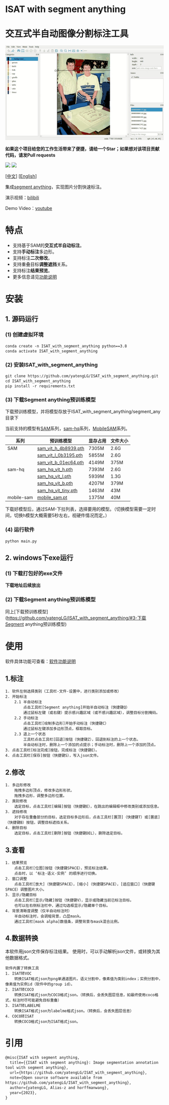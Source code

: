 # ISAT with segment anything
# 交互式半自动图像分割标注工具

![标注.gif](./display/标注.gif)

**如果这个项目给您的工作生活带来了便捷，请给一个Star；如果想对该项目贡献代码，请发Pull requests**

![](https://img.shields.io/github/stars/yatengLG/ISAT_with_segment_anything?style=social)
![](https://img.shields.io/github/forks/yatengLG/ISAT_with_segment_anything?style=social)

[[中文](README.md)]         [[English](./docs/README-en.md)]

集成[segment anything](https://github.com/facebookresearch/segment-anything)，实现图片分割快速标注。

演示视频：[bilibili](https://www.bilibili.com/video/BV1Lk4y1J7uB/)

Demo Video：[youtube](https://www.youtube.com/watch?v=yLdZCPmX-Bc)

# 特点
- 支持基于SAM的**交互式半自动标注**。
- 支持**手动标注**多边形。
- 支持标注**二次修改**。
- 支持重叠目标**调整遮挡**关系。
- 支持标注**结果预览**。
- 更多信息请见[功能说明](./docs/功能说明.md)

# 安装
## 1. 源码运行
### (1) 创建虚拟环境
```shell
conda create -n ISAT_with_segment_anything python==3.8
conda activate ISAT_with_segment_anything
```

### (2) 安装ISAT_with_segment_anything
```shell
git clone https://github.com/yatengLG/ISAT_with_segment_anything.git
cd ISAT_with_segment_anything
pip install -r requirements.txt
```
### (3) 下载Segment anything预训练模型
下载预训练模型，并将模型存放于ISAT_with_segment_anything/segment_any目录下

当前支持的模型有[SAM](https://github.com/facebookresearch/segment-anything)系列，[sam-hq](https://github.com/SysCV/sam-hq)系列，[MobileSAM](https://github.com/ChaoningZhang/MobileSAM)系列。

| 系列 | 预训练模型 | 显存占用 | 文件大小 |
|----|----|----|----|
|    SAM     | [sam_vit_h_4b8939.pth](https://dl.fbaipublicfiles.com/segment_anything/sam_vit_h_4b8939.pth) | 7305M | 2.6G |
|            | [sam_vit_l_0b3195.pth](https://dl.fbaipublicfiles.com/segment_anything/sam_vit_l_0b3195.pth) | 5855M | 2.6G |
|            | [sam_vit_b_01ec64.pth](https://dl.fbaipublicfiles.com/segment_anything/sam_vit_b_01ec64.pth) | 4149M | 375M |
|   sam-hq   | [sam_hq_vit_h.pth](https://huggingface.co/lkeab/hq-sam/blob/main/sam_hq_vit_h.pth)           | 7393M | 2.6G |
|            | [sam_hq_vit_l.pth](https://huggingface.co/lkeab/hq-sam/blob/main/sam_hq_vit_l.pth)           | 5939M | 1.3G |
|            | [sam_hq_vit_b.pth](https://huggingface.co/lkeab/hq-sam/blob/main/sam_hq_vit_b.pth)           | 4207M | 379M |
|            | [sam_hq_vit_tiny.pth](https://huggingface.co/lkeab/hq-sam/blob/main/sam_hq_vit_tiny.pth)     | 1463M |  43M |
| mobile-sam | [mobile_sam.pt](https://github.com/ChaoningZhang/MobileSAM/blob/master/weights/mobile_sam.pt)| 1375M |  40M |

下载好模型后，通过SAM-下拉列表，选择要用的模型。（切换模型需要一定时间，切换h模型大概需要5秒左右，视硬件情况而定。）

### (4) 运行软件
```shell
python main.py
```

## 2. windows下exe运行
### (1) 下载打包好的exe文件
**下载地址后续放出**
### (2) 下载Segment anything预训练模型
同上[下载预训练模型](https://github.com/yatengLG/ISAT_with_segment_anything/#3-下载Segment anything预训练模型)

# 使用
软件具体功能可查看：[软件功能说明](./docs/功能说明.md)
## 1.标注
```text
1. 软件左侧选择类别（工具栏-文件-设置中，进行类别添加或修改）
2. 开始标注
    2.1 半自动标注
        点击工具栏[Segment anything]开始半自动标注（快捷键Q）
        通过鼠标左键（或右键）提示感兴趣区域（或不感兴趣区域），调整目标分割掩码。
    2.2 手动标注
        点击工具栏[绘制多边形]开始手动标注（快捷键C）
        通过鼠标左键添加多边形顶点，框取目标。
    2.3 退上一个状态
        工具栏点击工具栏[回退]按钮（快捷键Z），回退到标注的上一个状态。
        半自动标注时，删除上一个添加的点提示；手动标注时，删除上一个添加的顶点。
3. 点击工具栏[标注完成]按钮，完成标注（快捷键E）。
4. 点击工具栏[保存]按钮（快捷键S），写入json文件。
```
## 2.修改
```text
1. 多边形修改
    拖拽多边形顶点，修改多边形形状。
    拖拽多边形，调整多边形位置。
2. 类别修改
    选定目标，点击工具栏[编辑]按钮（快捷键E），在跳出的编辑框中修改类别或添加信息。
3. 遮挡修改
    对于存在重叠部分的目标，选定目标多边形后，点击工具栏[置顶]（快捷键T）或[置底]（快捷键B）按钮，调整目标遮挡关系。
4. 删除目标
    选定目标，点击工具栏[删除]按钮（快捷键DEL），删除选定目标。
```
## 3.查看
```text
1. 结果预览
    点击工具栏[位图]按钮（快捷键SPACE），预览标注结果。
    点击时，以 ‘标注-语义-实例’ 的顺序进行切换。
2. 窗口调整
    点击工具栏[放大]（快捷键SPACE），[缩小]（快捷键SPACE），[适应窗口]（快捷键SPACE）调整图片大小。
3. 显示/隐藏目标
    点击工具栏[显示/隐藏]按钮（快捷键V），显示或隐藏当前已标注目标。
    也可以在右侧标注栏中，通过勾选框显示/隐藏单个目标。
4. 背景清晰度调整（仅半自动标注时）
    半自动标注时，会调暗背景，凸显mask。
    通过工具栏[mask alpha]数值条，调整背景与mask混合比例。
```
## 4.数据转换
本软件用json文件保存标注结果。
使用时，可以手动解析json文件，或转换为其他数据格式。
```text
软件内置了转换工具
1. ISAT转VOC
    转换ISAT格式json为png单通道图片。语义分割中，像素值为类别index；实例分割中，像素值为实例id（软件中的group id）。
2. ISAT转COCO
    转换ISAT格式json为COCO格式json。（转换后，会丢失图层信息，如最终使用coco格式，标注时尽可能避免目标重叠）
3. ISAT转LABELME
    转换ISAT格式json为labelme格式json。（转换后，会丢失图层信息）
4. COCO转ISAT
    转换COCO格式json为ISAT格式json。
```

# 引用
```text
@misc{ISAT with segment anything,
  title={{ISAT with segment anything}: Image segmentation annotation tool with segment anything},
  url={https://github.com/yatengLG/ISAT_with_segment_anything},
  note={Open source software available from https://github.com/yatengLG/ISAT_with_segment_anything},
  author={yatengLG, Alias-z and horffmanwang},
  year={2023},
}
```
